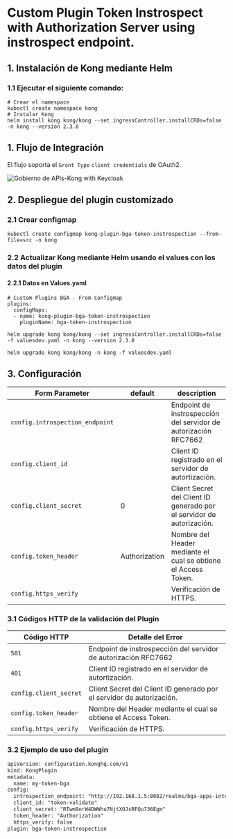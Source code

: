 # Custom Plugin Token Instrospect with Authorization Server using instrospect endpoint.

## 1. Instalación de Kong mediante Helm
### 1.1 Ejecutar el siguiente comando:
```console
# Crear el namespace
kubectl create namespace kong
# Instalar Kong
helm install kong kong/kong --set ingressController.installCRDs=false -n kong --version 2.3.0
```

## 1. Flujo de Integración
El flujo soporta el `Grant Type` `client credentials` de OAuth2.

![Gobierno de APIs-Kong with Keycloak](https://user-images.githubusercontent.com/13005482/224220191-c4b3a64a-486f-40d1-b75c-85024e654965.jpg)


## 2. Despliegue del plugin customizado

### 2.1 Crear configmap

```console
kubectl create configmap kong-plugin-bga-token-instrospection --from-file=src -n kong
```

### 2.2 Actualizar Kong mediante Helm usando el values con los datos del plugin
#### 2.2.1 Datos en Values.yaml
```
# Custom Plugins BGA - From Configmap
plugins:
  configMaps: 
  - name: kong-plugin-bga-token-instrospection
    pluginName: bga-token-instrospection

```

```console
helm upgrade kong kong/kong --set ingressController.installCRDs=false -f valuesdev.yaml -n kong --version 2.3.0

```
`helm upgrade kong kong/kong -n kong -f valuesdev.yaml`


## 3. Configuración


| Form Parameter | default | description |
| --- 						| --- | --- |
| `config.introspection_endpoint`   | | Endpoint de instrospección del servidor de autorización RFC7662 |
| `config.client_id`             |  | Client ID registrado en el servidor de autortización. |
| `config.client_secret`             | 0 | Client Secret del Client ID generado por el servidor de autorización. |
| `config.token_header`             | Authorization | Nombre del Header mediante el cual se obtiene el Access Token. |
| `config.https_verify`             |  | Verificación de HTTPS. |

### 3.1 Códigos HTTP de la validación del Plugin
| Código HTTP | Detalle del Error |
| --- 					| --- |
| `501`                             | Endpoint de instrospección del servidor de autorización RFC7662 |
| `401`                             | Client ID registrado en el servidor de autortización. |
| `config.client_secret`            | Client Secret del Client ID generado por el servidor de autorización. |
| `config.token_header`             | Nombre del Header mediante el cual se obtiene el Access Token. |
| `config.https_verify`             | Verificación de HTTPS. |

### 3.2 Ejemplo de uso del plugin

```html
apiVersion: configuration.konghq.com/v1
kind: KongPlugin
metadata:
  name: my-token-bga
config:
  introspection_endpoint: "http://192.168.1.5:8082/realms/bga-apps-internas-desarrollo/protocol/openid-connect/token/introspect"
  client_id: "token-validate"
  client_secret: "RTwm9orW4DWWhu7NjtXOJsRFQu736Egm"
  token_header: "Authorization"
  https_verify: false
plugin: bga-token-instrospection
```